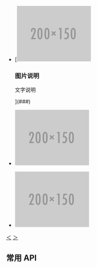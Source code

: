 <aside class="doc-demo">

<div class="x-carousel" style="width:100%;">

*   [![](../../../assets/resources/200x150.png)

    <div class="x-carousel-title">

    ### 图片说明

    文字说明

    </div>

    ](###)
*   ![](../../../assets/resources/200x150.png)
*   ![](../../../assets/resources/200x150.png)

[<span class="x-icon">＜</span>](###) [<span class="x-icon">＞</span>](###)</div>

</aside>

<article><script type="text/html"><!-- 必须定义宽度和高度 --> < script> var carousel = new Carousel('#carousel'); < /script></script>

## 常用 API

<script>Demo.writeExamples({ '设置滚动效果的时间': function () { carousel.delay = 900; // 自动滚动的时间。 carousel.duration = 300; // 滚动效果使用的时间。 // 注意 carousel.delay 必须大于 carousel.duration }, '停止自动播放': 'carousel.stop()', '开始自动播放': 'carousel.start()', '强制移到下一张': 'carousel.next()', '强制移到上一张': 'carousel.prev()', '强制往右移动2张': 'carousel.moveBy(2)', '强制移到第1张': 'carousel.moveTo(0)' });</script></article>